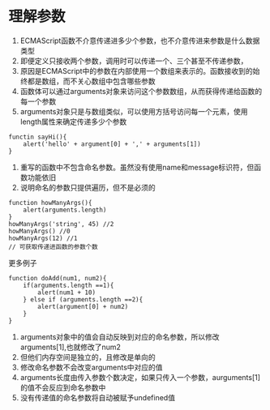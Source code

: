 # 理解参数

1. ECMAScript函数不介意传递进多少个参数，也不介意传进来参数是什么数据类型
2. 即便定义只接收两个参数，调用时可以传递一个、三个甚至不传递参数，
3. 原因是ECMAScript中的参数在内部使用一个数组来表示的。函数接收到的始终都是数组，而不关心数组中包含哪些参数
4. 函数体可以通过arguments对象来访问这个参数数组，从而获得传递给函数的每一个参数
5. arguments对象只是与数组类似，可以使用方括号访问每一个元素，使用length属性来确定传递多少个参数

```
functin sayHi(){
    alert('hello' + argument[0] + ',' + arguments[1])
}
```
1. 重写的函数中不包含命名参数。虽然没有使用name和message标识符，但函数功能依旧
2. 说明命名的参数只提供遍历，但不是必须的

```
function howManyArgs(){
    alert(arguments.length)
}
howManyArgs('string', 45) //2
howManyArgs() //0
howManyArgs(12) //1
// 可获取传递进函数的参数个数
```
更多例子
```
function doAdd(num1, num2){
    if(arguments.length ==1){
        alert(num1 + 10)
    } else if (arguments.length ==2){
        alert(argument[0] + num2)
    }
}
```

1. arguments对象中的值会自动反映到对应的命名参数，所以修改arguments[1],也就修改了num2
2. 但他们内存空间是独立的，且修改是单向的
3. 修改命名参数不会改变arguments中对应的值
4. arguments长度由传入参数个数决定，如果只传入一个参数，aurguments[1]的值不会反应到命名参数中
5. 没有传递值的命名参数将自动被赋予undefined值